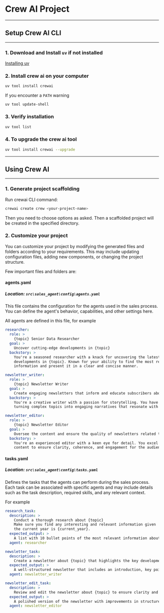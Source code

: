 # Crew AI Project

---

## Setup Crew AI CLI

---

### 1. Download and Install `uv` if not installed

[Installing uv](https://docs.astral.sh/uv/getting-started/installation/)

### 2. Install crew ai on your computer

```bash
uv tool install crewai
```

If you encounter a `PATH` warning

```
uv tool update-shell
```

### 3. Verify installation

```bash
uv tool list
```

### 4. To upgrade the crew ai tool

```bash
uv tool install crewai --upgrade
```

---

## Using Crew AI

---

### 1. Generate project scaffolding

Run crewai CLI command:

```bash
crewai create crew <your-project-name>
```

Then you need to choose options as asked. Then a scaffolded project will be created in the specified directory.

### 2. Customize your project

You can customize your project by modifying the generated files and folders according to your requirements. This may include updating configuration files, adding new components, or changing the project structure.

Few important files and folders are:

#### agents.yaml

##### Location: `src\sales_agent\config\agents.yaml`

This file contains the configuration for the agents used in the sales process. You can define the agent's behavior, capabilities, and other settings here.

All agents are defined in this file, for example

```yaml
researcher:
  role: >
    {topic} Senior Data Researcher
  goal: >
    Uncover cutting-edge developments in {topic}
  backstory: >
    You're a seasoned researcher with a knack for uncovering the latest
    developments in {topic}. Known for your ability to find the most relevant
    information and present it in a clear and concise manner.

newsletter_writer:
  role: >
    {topic} Newsletter Writer
  goal: >
    Create engaging newsletters that inform and educate subscribers about {topic}
  backstory: >
    You're a creative writer with a passion for storytelling. You have a knack for
    turning complex topics into engaging narratives that resonate with your audience.

newsletter_editor:
  role: >
    {topic} Newsletter Editor
  goal: >
    Oversee the content and ensure the quality of newsletters related to {topic}
  backstory: >
    You're an experienced editor with a keen eye for detail. You excel at refining
    content to ensure clarity, coherence, and engagement for the audience.
```

#### tasks.yaml

##### Location: `src\sales_agent\config\tasks.yaml`

Defines the tasks that the agents can perform during the sales process. Each task can be associated with specific agents and may include details such as the task description, required skills, and any relevant context.

For example

```yaml
research_task:
  description: >
    Conduct a thorough research about {topic}
    Make sure you find any interesting and relevant information given
    the current year is {current_year}.
  expected_output: >
    A list with 10 bullet points of the most relevant information about {topic}
  agent: researcher

newsletter_task:
  description: >
    Create a newsletter about {topic} that highlights the key developments and insights.
  expected_output: >
    A well-structured newsletter that includes an introduction, key points, and a conclusion.
  agent: newsletter_writer

newsletter_edit_task:
  description: >
    Review and edit the newsletter about {topic} to ensure clarity and engagement.
  expected_output: >
    A polished version of the newsletter with improvements in structure, clarity, and engagement.
  agent: newsletter_editor
```
